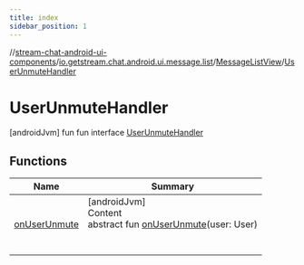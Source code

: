 ```yaml
---
title: index
sidebar_position: 1
---
```

//[stream-chat-android-ui-components](../../../../index.md)/[io.getstream.chat.android.ui.message.list](../../index.md)/[MessageListView](../index.md)/[UserUnmuteHandler](index.md)



# UserUnmuteHandler  
 [androidJvm] fun fun interface [UserUnmuteHandler](index.md)   


## Functions  
  
|  Name |  Summary | 
|---|---|
| <a name="io.getstream.chat.android.ui.message.list/MessageListView.UserUnmuteHandler/onUserUnmute/#io.getstream.chat.android.client.models.User/PointingToDeclaration/"></a>[onUserUnmute](onUserUnmute.md)| <a name="io.getstream.chat.android.ui.message.list/MessageListView.UserUnmuteHandler/onUserUnmute/#io.getstream.chat.android.client.models.User/PointingToDeclaration/"></a>[androidJvm]  <br/>Content  <br/>abstract fun [onUserUnmute](onUserUnmute.md)(user: User)  <br/><br/><br/>|

